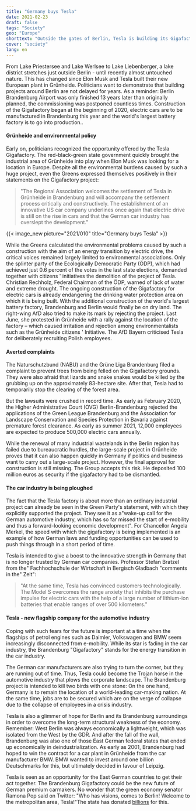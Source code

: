 ```yaml
---
title: "Germany buys Tesla"
date: 2021-02-23
draft: false
tags: "Society"
geo: "Europe"
shorttext: "Outside the gates of Berlin, Tesla is building its Gigafactory on the green field and turning the German automotive industry inside out."
cover: "society"
lang: en
---
```


From Lake Priestersee and Lake Werlsee to Lake Liebenberger, a lake district stretches just outside Berlin - until recently almost untouched nature. This has changed since Elon Musk and Tesla built their new European plant in Grünheide. Politicians want to demonstrate that building projects around Berlin are not delayed for years. As a reminder: Berlin Brandenburg Airport was only finished 13 years later than originally planned, the commissioning was postponed countless times. Construction of the Gigafactory began at the beginning of 2020, electric cars are to be manufactured in Brandenburg this year and the world's largest battery factory is to go into production..

#### Grünheide and environmental policy

Early on, politicians recognized the opportunity offered by the Tesla Gigafactory. The red-black-green state government quickly brought the industrial area of Grünheide into play when Elon Musk was looking for a location in Europe. Despite all the environmental burdens caused by such a huge project, even the Greens expressed themselves positively in their statements on the Gigafactory project:

> "The Regional Association welcomes the settlement of Tesla in Grünheide in Brandenburg and will accompany the settlement process critically and constructively. The establishment of an innovative US car company underlines once again that electric drive is still on the rise in cars and that the German car industry has overslept the development."

{{< image_new picture="2021/010" title="Germany buys Tesla" >}}

While the Greens calculated the environmental problems caused by such a construction with the aim of an energy transition by electric drive, the critical voices remained largely limited to environmental associations. Only the splinter party of the Ecologically Democratic Party (ÖDP), which had achieved just 0.6 percent of the votes in the last state elections, demanded together with citizens ' initiatives the demolition of the project of Tesla. Christian Rechholz, Federal Chairman of the ÖDP, warned of lack of water and extreme drought. The ongoing construction of the Gigafactory for electric cars is already endangering the drinking water protection area on which it is being built. With the additional construction of the world's largest battery factory, Brandenburg and Berlin would finally be on dry land. The right-wing AfD also tried to make its mark by rejecting the project. Last June, she protested in Grünheide with a rally against the location of the factory – which caused irritation and rejection among environmentalists such as the Grünheide citizens ' Initiative. The AfD Bayern criticised Tesla for deliberately recruiting Polish employees.

#### Averted complaints

The Naturschutzbund (NABU) and the Grüne Liga Brandenburg filed a complaint to prevent trees from being felled on the Gigafactory grounds. They were also afraid that lizards and snake snakes would be killed by the grubbing up on the approximately 83-hectare site. After that, Tesla had to temporarily stop the clearing of the forest area.

But the lawsuits were crushed in record time. As early as February 2020, the Higher Administrative Court (OVG) Berlin-Brandenburg rejected the applications of the Green League Brandenburg and the Association for Landscape Conservation and Species Protection in Bavaria against premature forest clearance. As early as summer 2021, 12,000 employees are expected to produce 500,000 electric cars annually.

While the renewal of many industrial wastelands in the Berlin region has failed due to bureaucratic hurdles, the large-scale project in Grünheide proves that it can also happen quickly in Germany if politics and business want to carry out a large-scale project. However, the final approval for construction is still missing. The Group accepts this risk. He deposited 100 million euros as security if the gigafactory had to be dismantled.

#### The car industry is being ploughed

The fact that the Tesla factory is about more than an ordinary industrial project can already be seen in the Green Party's statement, with which they explicitly supported the project. They see it as a"wake-up call for the German automotive industry, which has so far missed the start of e-mobility and thus a forward-looking economic development".  For Chancellor Angela Merkel, the speed with which the gigafactory is being implemented is an example of how German laws and funding opportunities can be used to push things through in a short period of time.

Tesla is intended to give a boost to the innovative strength in Germany that is no longer trusted by German car companies. Professor Stefan Bratzel from the" Fachhochschule der Wirtschaft in Bergisch Gladbach "comments in the" Zeit":

> "At the same time, Tesla has convinced customers technologically. The Model S overcomes the range anxiety that inhibits the purchase impulse for electric cars with the help of a large number of lithium-ion batteries that enable ranges of over 500 kilometers."

#### Tesla - new flagship company for the automotive industry

Coping with such fears for the future is important at a time when the flagships of petrol engines such as Daimler, Volkswagen and BMW seem increasingly disconnected from e-mobility. While its star is fading in the car industry, the Brandenburg "Gigafactory" stands for the energy transition in the car industry.

The German car manufacturers are also trying to turn the corner, but they are running out of time. Thus, Tesla could become the Trojan horse in the automotive industry that plows the corporate landscape. The Brandenburg project is intended to kill two birds with one stone: On the one hand, Germany is to remain the location of a world-leading car-making nation. At the same time, jobs are to be secured which are on the verge of collapse due to the collapse of employees in a crisis industry.

Tesla is also a glimmer of hope for Berlin and its Brandenburg surroundings in order to overcome the long-term structural weakness of the economy. Remember: West Berlin was always economically a lightweight, which was isolated from the West by the GDR. And after the fall of the wall, Brandenburg was also one of those East German federal states that ended up economically in deindustrialization. As early as 2001, Brandenburg had hoped to win the contract for a car plant in Grünheide from the car manufacturer BMW. BMW wanted to invest around one billion Deutschmarks for this, but ultimately decided in favour of Leipzig.

Tesla is seen as an opportunity for the East German countries to get their act together. The Brandenburg Gigafactory could be the new future of German premium carmakers. No wonder that the green economy senator Ramona Pop said on Twitter: "Who has visions, comes to Berlin! Welcome to the metropolitan area, Tesla!"The state has donated [billions](https://egon-w-kreutzer.de/steuermilliarden-fuer-tesla-ist-das-noch-wirtschaftspolitik-oder-schon-hochverrat "Steuermilliarden für TESLA – ist das noch Wirtschaftspolitik oder schon Hochverrat?") for this.

